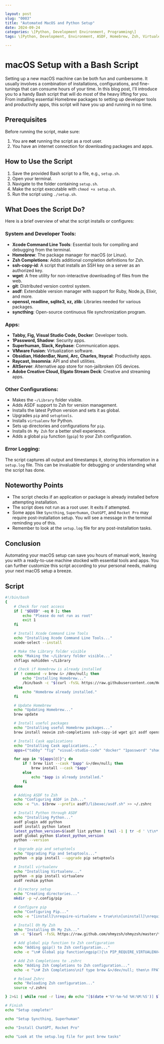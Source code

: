 ```yaml
---

layout: post  
slug: "0003"  
title: "Automated MacOS and Python Setup"  
date: 2024-09-24  
categories: \[Python, Development Environment, Programming\]  
tags: \[Python, Development, Environment, ASDF, Homebrew, Zsh, Virtualenv, Pip\]

---
```


# macOS Setup with a Bash Script

Setting up a new macOS machine can be both fun and cumbersome. It usually involves a combination of installations, configurations, and fine-tunings that can consume hours of your time. In this blog post, I'll introduce you to a handy Bash script that will do most of the heavy lifting for you. From installing essential Homebrew packages to setting up developer tools and productivity apps, this script will have you up and running in no time.

## Prerequisites

Before running the script, make sure:

1. You are **not** running the script as a root user.
2. You have an internet connection for downloading packages and apps.

## How to Use the Script

1. Save the provided Bash script to a file, e.g., `setup.sh`.
2. Open your terminal.
3. Navigate to the folder containing `setup.sh`.
4. Make the script executable with `chmod +x setup.sh`.
5. Run the script using `./setup.sh`.

## What Does the Script Do?

Here is a brief overview of what the script installs or configures:

### System and Developer Tools:

- **Xcode Command Line Tools**: Essential tools for compiling and debugging from the terminal.
- **Homebrew**: The package manager for macOS (or Linux).
- **Zsh Completions**: Adds additional completion definitions for Zsh.
- **ssh-copy-id**: A script that installs an SSH key on a server as an authorized key.
- **wget**: A free utility for non-interactive downloading of files from the web.
- **git**: Distributed version control system.
- **asdf**: Extendable version manager with support for Ruby, Node.js, Elixir, and more.
- **openssl, readline, sqlite3, xz, zlib**: Libraries needed for various packages.
- **syncthing**: Open-source continuous file synchronization program.

### Apps:

- **Tabby, Fig, Visual Studio Code, Docker**: Developer tools.
- **1Password, Shadow**: Security apps.
- **Superhuman, Slack, Keybase**: Communication apps.
- **VMware Fusion**: Virtualization software.
- **Obsidian, HiddenBar, Numi, Arc, Charles, Itsycal**: Productivity apps.
- **Raycast, Insomnia**: API and shell utilities.
- **AltServer**: Alternative app store for non-jailbroken iOS devices.
- **Adobe Creative Cloud, Elgato Stream Deck**: Creative and streaming apps.

### Other Configurations:

- Makes the `~/Library` folder visible.
- Adds ASDF support to Zsh for version management.
- Installs the latest Python version and sets it as global.
- Upgrades `pip` and `setuptools`.
- Installs `virtualenv` for Python.
- Sets up directories and configurations for `pip`.
- Installs `Oh My Zsh` for a better shell experience.
- Adds a global `pip` function (`gpip`) to your Zsh configuration.

### Error Logging:

The script captures all output and timestamps it, storing this information in a `setup.log` file. This can be invaluable for debugging or understanding what the script has done.

## Noteworthy Points

- The script checks if an application or package is already installed before attempting installation.
- The script does not run as a root user. It exits if attempted.
- Some apps like `Syncthing`, `Superhuman`, `ChatGPT`, and `Rocket Pro` may require post-installation setup. You will see a message in the terminal reminding you of this.
- Remember to look at the `setup.log` file for any post-installation tasks.

## Conclusion

Automating your macOS setup can save you hours of manual work, leaving you with a ready-to-use machine stocked with essential tools and apps. You can further customize this script according to your personal needs, making your next macOS setup a breeze.

## Script

```bash
#!/bin/bash
{
    # Check for root access
    if [ "$EUID" -eq 0 ]; then 
        echo "Please do not run as root"
        exit 1
    fi

    # Install Xcode Command Line Tools
    echo "Installing Xcode Command Line Tools..."
    xcode-select --install

    # Make the Library folder visible
    echo "Making the ~/Library folder visible..."
    chflags nohidden ~/Library

    # Check if Homebrew is already installed
    if ! command -v brew &> /dev/null; then 
        echo "Installing Homebrew..."
        /bin/bash -c "$(curl -fsSL https://raw.githubusercontent.com/Homebrew/install/HEAD/install.sh)"
    else 
        echo "Homebrew already installed."
    fi

    # Update Homebrew
    echo "Updating Homebrew..."
    brew update

    # Install useful packages
    echo "Installing useful Homebrew packages..."
    brew install neovim zsh-completions ssh-copy-id wget git asdf openssl readline sqlite3 xz zlib syncthing

    # Install Cask applications
    echo "Installing Cask applications..."
    apps=("tabby" "fig" "visual-studio-code" "docker" "1password" "shadow" "superhuman" "vmware-fusion" "slack" "keybase" "obsidian" "hiddenbar" "numi" "arc" "charles" "itsycal" "raycast" "insomnia" "altserver" "adobe-creative-cloud" "elgato-stream-deck")

    for app in "${apps[@]}"; do 
        if ! brew list --cask "$app" &>/dev/null; then 
            brew install --cask "$app"
        else 
            echo "$app is already installed."
        fi 
    done

    # Adding ASDF to Zsh
    echo "Configuring ASDF in Zsh..."
    echo -e "\n. $(brew --prefix asdf)/libexec/asdf.sh" >> ~/.zshrc

    # Install Python through ASDF
    echo "Installing Python..."
    asdf plugin add python
    asdf install python latest
    latest_python_version=$(asdf list python | tail -1 | tr -d ' \t\n*')
    asdf global python $latest_python_version
    python --version

    # Upgrade pip and setuptools
    echo "Upgrading Pip and Setuptools..."
    python -m pip install --upgrade pip setuptools

    # Install virtualenv
    echo "Installing Virtualenv..."
    python -m pip install virtualenv
    asdf reshim python

    # Directory setup
    echo "Creating directories..."
    mkdir -p ~/.config/pip

    # Configure pip
    echo "Configuring Pip..."
    echo -e "[install]\nrequire-virtualenv = true\n\n[uninstall]\nrequire-virtualenv = true" > ~/.config/pip/pip.conf

    # Install Oh My Zsh
    echo "Installing Oh My Zsh..."
    sh -c "$(curl -fsSL https://raw.github.com/ohmyzsh/ohmyzsh/master/tools/install.sh)" "" --unattended

    # Add global pip function to Zsh configuration
    echo "Adding gpip() to Zsh configuration..."
    echo -e "\n# Global pip function\ngpip(){\n PIP_REQUIRE_VIRTUALENV=\"0\" python -m pip \"\$@\"\n}" >> ~/.zshrc

    # Add Zsh Completions to .zshrc
    echo "Adding Zsh Completions to Zsh configuration..."
    echo -e "\n# Zsh Completions\nif type brew &>/dev/null; then\n FPATH=\$(brew --prefix)/share/zsh-completions:\$FPATH\n autoload -Uz compinit\n compinit\nfi" >> ~/.zshrc

    # Reload Zshrc
    echo "Reloading Zsh configuration..."
    source ~/.zshrc

} 2>&1 | while read -r line; do echo "[$(date +'%Y-%m-%d %H:%M:%S')] $line"; done | tee setup.log

# Finish
echo "Setup complete!"

echo "Setup Syncthing, Superhuman"

echo "Install ChatGPT, Rocket Pro"

echo "Look at the setup.log file for post brew tasks"
```